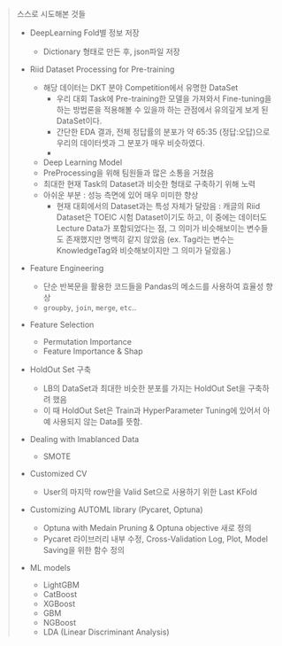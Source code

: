 > 스스로 시도해본 것들
>
> - DeepLearning Fold별 정보 저장
>   - Dictionary 형태로 만든 후, json파일 저장
> - Riid Dataset Processing for Pre-training
>   - 해당 데이터는 DKT 분야 Competition에서 유명한 DataSet
>     - 우리 대회 Task에 Pre-training한 모델을 가져와서 Fine-tuning을 하는 방법론을 적용해볼 수 있을까 하는 관점에서 유의깊게 보게 된 DataSet이다.
>     - 간단한 EDA 결과, 전체 정답률의 분포가 약 65:35 (정답:오답)으로 우리의 데이터셋과 그 분포가 매우 비슷하였다.
>     - 
>   - Deep Learning Model
>   - PreProcessing을 위해 팀원들과 많은 소통을 거쳤음
>   - 최대한 현재 Task의 Dataset과 비슷한 형태로 구축하기 위해 노력
>   - 아쉬운 부분 : 성능 측면에 있어 매우 미미한 향상
>     - 현재 대회에서의 Dataset과는 특성 자체가 달랐음 : 캐글의 Riid Dataset은 TOEIC 시험 Dataset이기도 하고, 이 중에는 데이터도 Lecture Data가 포함되었다는 점, 그 의미가 비슷해보이는 변수들도 존재했지만 명백히 같지 않았음 (ex. Tag라는 변수는 KnowledgeTag와 비슷해보이지만 그 의미가 달랐음.)
> - Feature Engineering
>   - 단순 반복문을 활용한 코드들을 Pandas의 메소드를 사용하여 효율성 향상
>   - `groupby`, `join`, `merge`, `etc`..
> - Feature Selection
>   - Permutation Importance
>   - Feature Importance & Shap
>
> - HoldOut Set 구축
>   - LB의 DataSet과 최대한 비슷한 분포를 가지는 HoldOut Set을 구축하려 했음
>   - 이 때 HoldOut Set은 Train과 HyperParameter Tuning에 있어서 아예 사용되지 않는 Data를 뜻함.
> - Dealing with Imablanced Data
>   - SMOTE
> - Customized CV
>   - User의 마지막 row만을 Valid Set으로 사용하기 위한 Last KFold
> - Customizing AUTOML library (Pycaret, Optuna)
>   - Optuna with Medain Pruning & Optuna objective 새로 정의
>   - Pycaret 라이브러리 내부 수정, Cross-Validation Log, Plot, Model Saving을 위한 함수 정의
> - ML models
>   - LightGBM
>   - CatBoost
>   - XGBoost
>   - GBM
>   - NGBoost
>   - LDA (Linear Discriminant Analysis)

